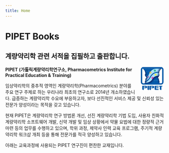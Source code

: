 ```yaml
---
title: Home
---
```


# PIPET Books 

## 계량약리학 관련 서적을 집필하고 출판합니다.

<img src="https://github.com/pipetcpt/introduction/raw/master/assets/PIPET-A-02.JPG" alt="The bookdown logo" align="right" style="margin-left:1em;max-width:15%;" />

**PIPET (가톨릭계량약리학연구소, Pharmacometrics Institute for Practical Education & Training)**

임상약리학의 중추적 영역인 계량약리학(Pharmacometrics) 분야를 주요 연구 주제로 하는 우리나라 최초의 연구소로 2014년 개소하였습니다. 급증하는 계량약리학 수요에 부응하고자, 보다 선진적인 서비스 제공 및 신뢰성 있는 전문가 양성이라는 목적을 갖고 있습니다.

현재 PIPET은 계량약리학 연구 방법론 개선, 선진 계량약리학 기법 도입, 사용자 친화적 계량약리학 소프트웨어 개발, 신약 개발 및 임상 상황에서 약물 요법에 대한 정량적 근거 마련 등의 업무를 수행하고 있으며, 학위 과정, 제약사 인력 교육 프로그램, 주기적 계량약리학 워크샵 개최 등을 통해 전문가를 적극 양성하고 있습니다.

아래는 교육과정에 사용되는 PIPET 연구진이 편찬한 교재입니다.
